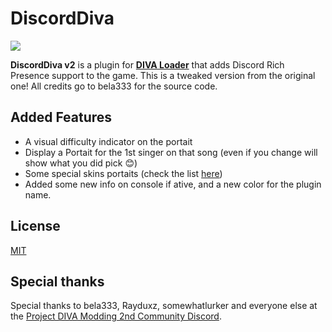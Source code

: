 # DiscordDiva

![](https://cld.pt/dl/download/2c8a14a8-5078-4836-838f-e8353d8e55d6/Sem%20nome.png)

**DiscordDiva v2** is a plugin for [**DIVA Loader**](https://github.com/Rayduxz/DIVA-Loader "**DIVA Loader**") that adds Discord Rich Presence support to the game.
This is a tweaked version from the original one! All credits go to bela333 for the source code.

## Added Features
- A visual difficulty indicator on the portait
- Display a Portait for the 1st singer on that song (even if you change will show what you did pick 😊)
- Some special skins portaits (check the list [here](https://github.com/nevespt/DiscordDiva/blob/master/skins.md))
- Added some new info on console if ative, and a new color for the plugin name.


## License
[MIT](https://choosealicense.com/licenses/mit/ "MIT")
## Special thanks
Special thanks to bela333, Rayduxz, somewhatlurker and everyone else at the [Project DIVA Modding 2nd Community Discord](https://discord.gg/cvBVGDZ "Project DIVA Modding 2nd Community Discord").
